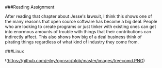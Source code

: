 ###Reading Assignment

After reading that chapter about Jesse's lawsuit, I think this shows one of the many reasons that open source software has become a big deal. People who are looking to create programs or just tinker with existing ones can get into enormous amounts of trouble with things that their contributions can indirectly affect. This also shows how big of a deal business think of pirating things regardless of what kind of industry they come from.  

###Linux

!(https://github.com/eilny/opnsrc/blob/master/images/treecomd.PNG)